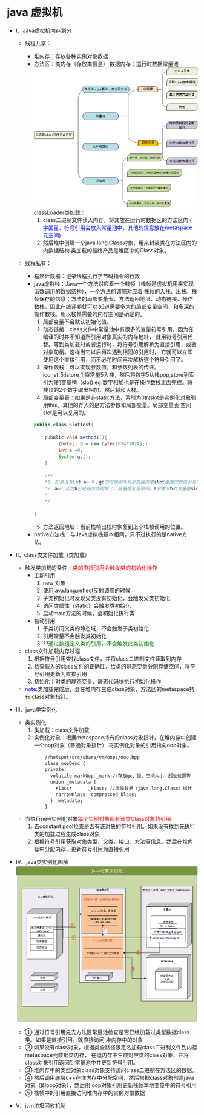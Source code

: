 # java 虚拟机

- Ⅰ、Java虚拟机内存划分
    - 线程共享：
        - 堆内存：存放各种实例对象数据
        - 方法区：类内存（存放类信息）
                数据内存：运行时数据常量池
                ![class文件](java内存.png)
             classLoader类加载：
            1. class二进制文件读入内存，将其放在运行时数据区的方法区内 (
                <font color=#0009ff>字面量、符号引用会放入常量池中，其他的信息放在metaspace元空间</font>)          
            2. 然后堆中创建一个java.lang.Class对象，用来封装类在方法区内的内数据结构
                            类加载的最终产品是堆区中的Class对象。                 
                           
    - 线程私有：
        - 程序计数器：记录线程执行字节码指令的行数
        - java虚拟栈：Java一个方法对应着一个栈帧（栈帧是虚拟机用来实现函数调用的数据结构），一个方法的调用对应着
            栈帧的入栈、出栈。栈帧保存的信息：方法的局部变量表、方法返回地址、动态链接、操作数栈。因此在编译期就可以
            知道需要多大的局部变量空间，和多深的操作数栈。所以栈帧需要的内存空间是确定的。
            1. 局部变量不会默认初始化值。
            2. 动态链接：class文件中常量池中有很多的变量符号引用。因为在编译的时并不知道所引用对象真实的内存地址，
            就用符号引用代替。等到类加载时或者运行时，将符号引用解析为直接引用，或者对象句柄。这样当它以后再次遇到相同的引用时，
            它就可以立即使用这个直接引用，而不必花时间再次解析这个符号引用了。
            3. 操作数栈：可以实现参数值，和参数列表的传递。iconst_5;istore_1;将常量5入栈，然后将数字5从栈pop,store到索引为1的变量槽（slot)
            eg:数字相加也是在操作数栈里面完成。将栈顶的2个数字取出相加，然后将和入栈。
            4. 局部变量表：如果是非static方法，索引为0的slot是实例化对象引用this。其他的存入的是方法参数和局部变量。局部变量表
            空间slot是可以复用的。
            ```java 
            public class SlotTest{
            
                pubulic void method1(){
                     {byte[] b = new byte[1024*1024];}
                     int a =0;
                     System.gc();
                } 
                
                /**
                *1。如果没有int a= 0；gc的时候因为局部变量表中slot里面的数值没有被重写，还存byte[]的引用，所以不会回收
                *2、a=0;因为b已经超出作用域了，变量槽复用原则，a会重写b的变量槽slot,byte[]的引用没有了，所以会gc回收
                *
                */
               
            }     
            ```
            5. 方法返回地址：当前栈帧出栈时恢复到上个栈帧调用的位置。
        - native方法栈：与Java虚拟栈基本相同，只不过执行的是native方法。
        
- Ⅱ、class类文件加载（类加载）
    - 触发类加载的条件：<font color=red>类的直接引用会触发类的初始化操作</font>
        - 主动引用
            1. new 对象
            2. 使用java.lang.reflect反射调用的时候
            3. 子类初始化时发现父类没有初始化，会触发父类初始化
            4. 访问类属性（static）会触发类初始化
            5. 启动main方法的时候，会初始化执行类
        - 被动引用
            1. 子类访问父类的静态域，不会触发子类初始化
            2. 引用常量不会触发类初始化
            3. ??<font color=green>通过数组定义类的引用，不会触发此类初始化</font>
    - class文件加载内存过程
        1. 根据符号引用查找class文件，并将class二进制文件读取到内存
        2. 检查载入的class文件的正确性，给类的静态变量分配存储空间，将符号引用更新为直接引用
        3. 初始化：对类的静态变量、静态代码块执行初始化操作
    - <font color=blue>note:</font>类加载完成后，会在堆内存生成class对象，方法区的metaspace持有
     class对象指针。
- Ⅲ、java类实例化 
    - 类实例化
        1. 类加载：class文件加载
        2. 实例化对象：根据metaspace持有的class对象指针，在堆内存中创建一个oop对象（普通对象指针）
           将实例化对象的引用指向oop对象。
           ```text
               //hotspot/src/share/vm/oops/oop.hpp
               class oopDesc {
               private:
                 volatile markOop _mark;//存放gc、锁、空间大小，起始位置等
                 union _metadata {
                   Klass*      _klass; //类元数据（java.lang.Class）指针
                   narrowKlass _compressed_klass;
                 } _metadata;
               }
            ```
    - 当执行new实例化对象<font color=red>每个实例对象都有该类Class对象的引用</font>
       1. 去constant pool检查是否有该对象的符号引用。如果没有找到先执行类的加载过程生成class对象
       2. 根据符号引用获取对象类型，父类，接口、方法等信息。然后在堆内存中分配内存，更新符号引用为直接引用

- Ⅳ、java类实例化图解
    ![实例化](java对象实例化.png)
    - ① 通过符号引用先去方法区常量池检查是否已经加载过类型数据class类。如果是直接引用，就直接访问
        堆内存中的对象
    - ② 如果没有class对象，根据类全路径限定名加载class二进制文件到内存metaspace元数据类内存，
        在退内存中生成对应类的class对象，并将class对象引用返回到常量池中并更新符号引用。
    - ③ 堆内存中的类型对象class对象支持访问class二进制在方法区的数据。
    - ④ 然后调用底层c++在堆内存中分配空间，然后根据class对象创建java对象（即oop对象），然后用
        oop对象引用更新栈帧本地变量中的符号引用
    - ⑤ 栈帧中的引用直接访问堆内存中的实例对象数据
    
- Ⅴ、jvm垃圾回收机制
    